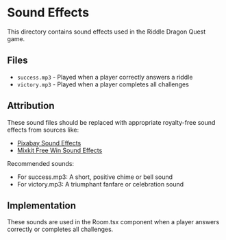 # Sound Effects

This directory contains sound effects used in the Riddle Dragon Quest game.

## Files

- `success.mp3` - Played when a player correctly answers a riddle
- `victory.mp3` - Played when a player completes all challenges

## Attribution

These sound files should be replaced with appropriate royalty-free sound effects from sources like:

- [Pixabay Sound Effects](https://pixabay.com/sound-effects/)
- [Mixkit Free Win Sound Effects](https://mixkit.co/free-sound-effects/win/)

Recommended sounds:
- For success.mp3: A short, positive chime or bell sound
- For victory.mp3: A triumphant fanfare or celebration sound

## Implementation

These sounds are used in the Room.tsx component when a player answers correctly or completes all challenges.